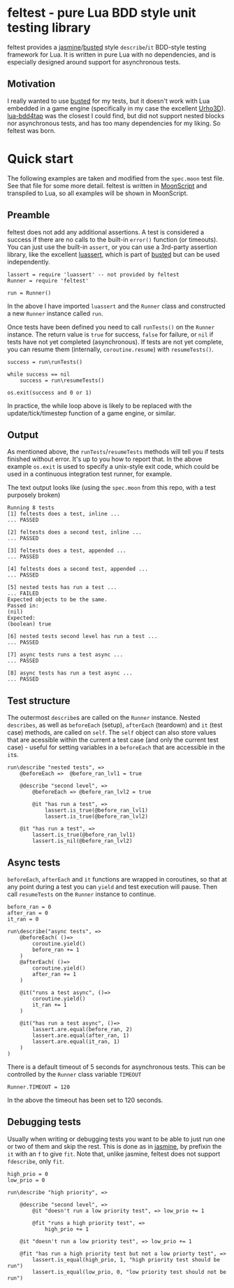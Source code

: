 # feltest - pure Lua BDD style unit testing library
feltest provides a [jasmine](https://jasmine.github.io/)/[busted](https://olivinelabs.com/busted/)
style `describe`/`it` BDD-style testing framework for Lua. It is written in pure Lua with no
dependencies, and is especially designed around support for asynchronous tests.

## Motivation
I really wanted to use [busted](https://olivinelabs.com/busted/) for my tests, but it doesn't work
with Lua embedded in a game engine (specifically in my case the excellent
[Urho3D](https://urho3d.github.io/)). [lua-bdd4tap](https://github.com/henry4k/lua-bdd4tap) was
the closest I could find, but did not support nested blocks nor asynchronous tests, and has
too many dependencies for my liking.  So feltest was born.

# Quick start
The following examples are taken and modified from the `spec.moon` test file.  See that file for
some more detail. feltest is written in [MoonScript](http://moonscript.org/) and transpiled to Lua,
so all examples will be shown in MoonScript.

## Preamble
feltest does not add any additional assertions.  A test is considered a success if there are no
calls to the built-in `error()` function (or timeouts).  You can just use the built-in `assert`, or
you can use a 3rd-party assertion library, like the excellent
[luassert](https://github.com/Olivine-Labs/luassert), which is part of
[busted](https://olivinelabs.com/busted/) but can be used independently.

```MoonScript
lassert = require 'luassert' -- not provided by feltest
Runner = require 'feltest'

run = Runner()
```
In the above I have imported `luassert` and the `Runner` class and constructed a new `Runner`
instance called `run`.

Once tests have been defined you need to call `runTests()` on the `Runner` instance.  The return
value is `true` for success, `false` for failure, or `nil` if tests have not yet completed
(asynchronous).  If tests are not yet complete, you can resume them (internally,
`coroutine.resume`) with `resumeTests()`.
```MoonScript
success = run\runTests()

while success == nil
	success = run\resumeTests()

os.exit(success and 0 or 1)
```
In practice, the while loop above is likely to be replaced with the update/tick/timestep function
of a game engine, or similar.

## Output
As mentioned above, the `runTests`/`resumeTests` methods will tell you if tests finished without
error.  It's up to you how to report that.  In the above example `os.exit` is used to specify a
unix-style exit code, which could be used in a continuous integration test runner, for example.

The text output looks like (using the `spec.moon` from this repo, with a test purposely broken)
```
Running 8 tests
[1] feltests does a test, inline ...
... PASSED

[2] feltests does a second test, inline ...
... PASSED

[3] feltests does a test, appended ...
... PASSED

[4] feltests does a second test, appended ...
... PASSED

[5] nested tests has run a test ...
... FAILED
Expected objects to be the same.
Passed in:
(nil)
Expected:
(boolean) true

[6] nested tests second level has run a test ...
... PASSED

[7] async tests runs a test async ...
... PASSED

[8] async tests has run a test async ...
... PASSED
```

## Test structure
The outermost `describe`s are called on the `Runner` instance.  Nested `describes`, as well
as `beforeEach` (setup), `afterEach` (teardown) and `it` (test case) methods, are called on
`self`.  The `self` object can also store values that are acessible within the current a test case
(and only the current test case) - useful for setting variables in a `beforeEach` that are
accessible in the `it`s.

```MoonScript
run\describe "nested tests", =>
	@beforeEach =>	@before_ran_lvl1 = true

	@describe "second level", =>
		@beforeEach => @before_ran_lvl2 = true

		@it "has run a test", =>
			lassert.is_true(@before_ran_lvl1)
			lassert.is_true(@before_ran_lvl2)

	@it "has run a test", =>
		lassert.is_true(@before_ran_lvl1)
		lassert.is_nil(@before_ran_lvl2)
```

## Async tests
`beforeEach`, `afterEach` and `it` functions are wrapped in coroutines, so that at any point during
a test you can `yield` and test execution will pause.  Then call `resumeTests` on the `Runner`
instance to continue.

```MoonScript
before_ran = 0
after_ran = 0
it_ran = 0

run\describe("async tests", =>
	@beforeEach( ()=>
		coroutine.yield()
		before_ran += 1
	)
	@afterEach( ()=>
		coroutine.yield()
		after_ran += 1
	)

	@it("runs a test async", ()=>
		coroutine.yield()
		it_ran += 1
	)

	@it("has run a test async", ()=>
		lassert.are.equal(before_ran, 2)
		lassert.are.equal(after_ran, 1)
		lassert.are.equal(it_ran, 1)
	)
)
```
There is a default timeout of 5 seconds for asynchronous tests.  This can be controlled by the
`Runner` class variable `TIMEOUT`
```MoonScript
Runner.TIMEOUT = 120
```
In the above the timeout has been set to 120 seconds.

## Debugging tests
Usually when writing or debugging tests you want to be able to just run one or two of them and
skip the rest.  This is done as in [jasmine](https://jasmine.github.io/), by prefixin the `it` with
an `f` to give `fit`.  Note that, unlike jasmine, feltest does not support `fdescribe`, only
`fit`.

```MoonScript
high_prio = 0
low_prio = 0

run\describe "high priority", =>

	@describe "second level", =>
		@it "doesn't run a low priority test", => low_prio += 1

		@fit "runs a high priority test", =>
			high_prio += 1

	@it "doesn't run a low priority test", => low_prio += 1

	@fit "has run a high priority test but not a low priorty test", =>
		lassert.is_equal(high_prio, 1, "high priority test should be run")
		lassert.is_equal(low_prio, 0, "low priority test should not be run")

```
